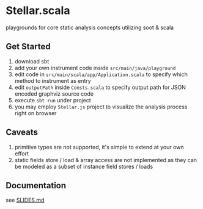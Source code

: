# Stellar.scala

playgrounds for core static analysis concepts utilizing soot &amp; scala

## Get Started

1. download sbt
2. add your own instrument code inside `src/main/java/playground`
3. edit code in `src/main/scala/app/Application.scala` to specify which method to instrument as entry
4. edit `outputPath` inside `Consts.scala` to specify output path for JSON encoded graphviz source code
5. execute `sbt run` under project
6. you may employ `Stellar.js` project to visualize the analysis process right on browser

## Caveats

1. primitive types are not supported, it's simple to extend at your own effort
2. static fields store / load & array access are not implemented as they can be modeled as a subset of instance field
   stores / loads

## Documentation

see [SLIDES.md](SLIDES.md)









